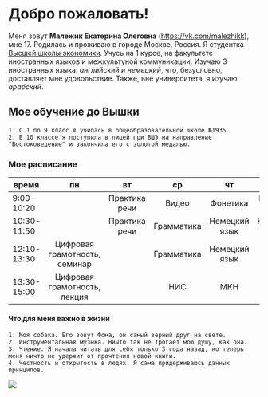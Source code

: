 # Добро пожаловать!
Меня зовут **Малежик Екатерина Олеговна** (<https://vk.com/malezhikk>), мне 17. Родилась и проживаю в городе Москве, Россия. Я студентка [Высшей школы экономики](https://www.hse.ru). Учусь на 1 курсе, на факультете иностранных языков и межкультуной коммуникации. Изучаю 3 иностранных языка: *английский и немецкий*, что, безусловно, доставляет мне удовольствие. Также, вне университета, я изучаю *арабский*. 
## Мое обучение до Вышки
    1. С 1 по 9 класс я училась в общеобразовательной школе №1935.
    2. В 10 классе я поступила в лицей при ВШЭ на направление "Востоковедение" и закончила его с золотой медалью.
### Мое расписание 

время|  пн |вт  |ср  | чт |пт  |
 --- |:---:|:---:|:---:|:---:|:---:
9:00-10:20||Практика речи|Видео|Фонетика|Практика речи|
10:30-11:50||Практика речи|Грамматика|Немецкий язык|Немецкий язык|
12:10-13:30|Цифровая грамотность, семинар||Грамматика|Немецкий язык|ВКБ|
13:30-15:00|Цифровая грамотность, лекция||НИС|МКН|ВКБ, лекция|
#### Что для меня важно в жизни
    1. Моя собака. Его зовут Фома, он самый верный друг на свете.
    2. Инструментальная музыка. Ничто так не трогает мою душу, как она.
    3. Чтение. Я начала читать для себя только 3 года назад, но теперь меня ничто не удержит от прочтения новой книги.
    4. Честность и открытость в людях. Я сама придерживаюсь данных принципов.

![](https://pp.userapi.com/c836627/v836627523/36006/cENqJBUBFHA.jpg)

